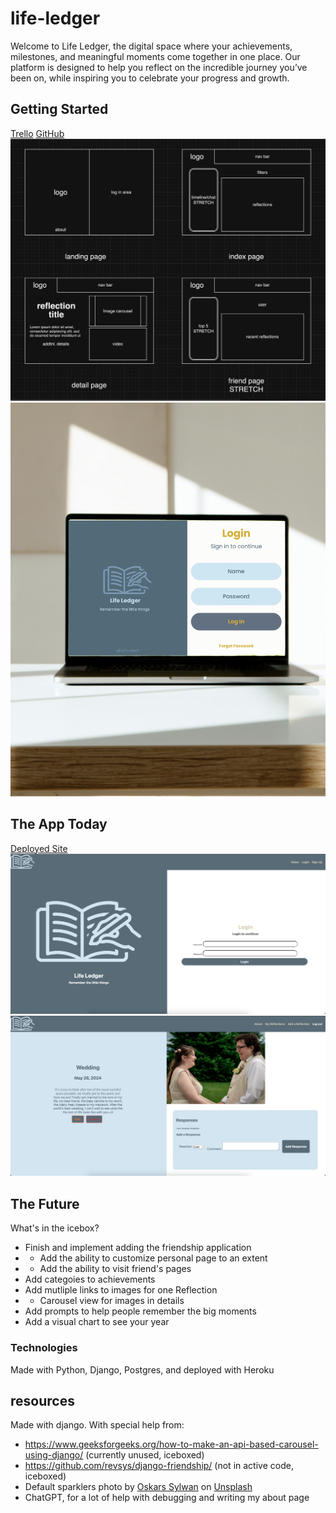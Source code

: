 # life-ledger
Welcome to Life Ledger, the digital space where your achievements, milestones, and meaningful moments come together in one place. Our platform is designed to help you reflect on the incredible journey you’ve been on, while inspiring you to celebrate your progress and growth.

## Getting Started
<a href='https://trello.com/b/BpT8DZR4/life-ledger'>Trello</a>
<a href='https://github.com/sara-searson/life-ledger'>GitHub</a>
<img src='/main_app/static/images/wireframe web.png' alt='wireframes of main desktop views'>
<img src='/main_app/static/images/desktop-home-MU.png' alt='mock up of home page on desktop'>


## The App Today
<a href='https://dashboard.heroku.com/apps/lifeledger'>Deployed Site</a>
<img src='/main_app/static/images/desktop-home-SS.png' alt='screenshot of home page on desktop'>
<img src='/main_app/static/images/desktop-details-SS.png' alt='screenshot of details page on desktop'>

## The Future
What's in the icebox? 
- Finish and implement adding the friendship application
- - Add the ability to customize personal page to an extent
- - Add the ability to visit friend's pages
- Add categoies to achievements
- Add mutliple links to images for one Reflection
- - Carousel view for images in details
- Add prompts to help people remember the big moments
- Add a visual chart to see your year

### Technologies 
Made with Python, Django, Postgres, and deployed with Heroku

## resources
Made with django. 
With special help from: 
- https://www.geeksforgeeks.org/how-to-make-an-api-based-carousel-using-django/ (currently unused, iceboxed)
- https://github.com/revsys/django-friendship/ (not in active code, iceboxed)
- Default sparklers photo by <a href="https://unsplash.com/@oskarssylwan?utm_content=creditCopyText&utm_medium=referral&utm_source=unsplash">Oskars Sylwan</a> on <a href="https://unsplash.com/photos/person-holding-sparkler-tAvda_CfwD0?utm_content=creditCopyText&utm_medium=referral&utm_source=unsplash">Unsplash</a>  
- ChatGPT, for a lot of help with debugging and writing my about page 